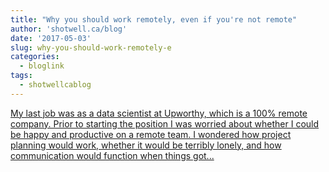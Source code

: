 ```yaml
---
title: "Why you should work remotely, even if you're not remote"
author: 'shotwell.ca/blog'
date: '2017-05-03'
slug: why-you-should-work-remotely-e
categories:
  - bloglink
tags:
  - shotwellcablog
---
```


[My last job was as a data scientist at Upworthy, which is a 100% remote company. Prior to starting the position I was worried about whether I could be happy and productive on a remote team. I wondered how project planning would work, whether it would be terribly lonely, and how communication would function when things got...<click to read more>](http://shotwell.ca/blog/2017/05/03/why-you-should-work-remotely-even-if-youre-not-remote/)

